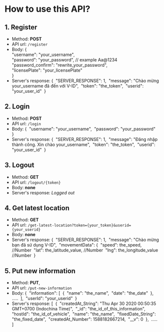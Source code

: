 # How to use this API?

## 1. Register
- Method: **POST**
- API url: ```/register```
- Body: {\
	"username": "your_username",\
	"password": "your_password", // example Aa@1234 \
	"password_confirm": "rewrite_your_password",\
	"licensePlate": "your_licensePlate"\
}
- Server's response: {&nbsp;
    "SERVER_RESPONSE": 1,&nbsp;
    "message": "Chào mừng your_username đã đến với V-ID",&nbsp;
    "token": "the_token",&nbsp;
    "userid": "your_user_id"&nbsp;
}

## 2. Login
- Method: **POST**
- API url: ```/login```
- Body: {&nbsp;
	"username": "your_username",&nbsp;
	"password": "your_password"&nbsp;
}
- Server's response: {&nbsp;
    "SERVER_RESPONSE": 1,&nbsp;
    "message": "Đăng nhập thành công. Xin chào your_username",&nbsp;
    "token": "the_token",&nbsp;
    "userid": "your_user_id"&nbsp;
}

## 3. Logout
- Method: **GET**
- API url: ```/logout/{token}```
- Body: **none**
- Server's response: *Logged out*

## 4. Get latest location
- Method: **GET**
- API url: ```/get-latest-location?token={your_token}&userid={your_userid}```
- Body: **none**
- Server's response: {&nbsp;
    "SERVER_RESPONSE": 1,&nbsp;
    "message": "Chào mừng bạn đã sử dụng V-ID",&nbsp;
    "movementData": {&nbsp;
        "speed": the_speed, //Number&nbsp;
        "lat": the_latitude_value, //Number&nbsp;
        "lng": the_longitude_value //Number&nbsp;
}

## 5. Put new information
- Method: **PUT**,
- API url: ```/put-new-information```
- Body: {&nbsp;
	"information": [&nbsp;
			{&nbsp;
				"name": "the_name",&nbsp;
				"date": "the_date"&nbsp;
			},&nbsp;
      .....&nbsp;
		],&nbsp;
	"userId": "your_userid"&nbsp;
}
- Server's response: [&nbsp;
    {&nbsp;
        "createdAt_String": "Thu Apr 30 2020 00:50:35 GMT+0700 (Indochina Time)",&nbsp;
        "_id": "the_id_of_this_information",&nbsp;
        "hostId": "the_id_of_vehicle",&nbsp;
        "name": "the_name",&nbsp;
        "fixedDate_String": "the_fixed_date",&nbsp;
        "createdAt_Number": 1588182667214,&nbsp;
        "__v": 0&nbsp;
    },&nbsp;
    .....&nbsp;
]
